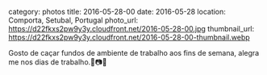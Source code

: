 category: photos 
title: 2016-05-28-00
date: 2016-05-28
location: Comporta, Setubal, Portugal
photo_url: https://d22fkxs2pw9y3y.cloudfront.net/2016-05-28-00.jpg
thumbnail_url: https://d22fkxs2pw9y3y.cloudfront.net/2016-05-28-00-thumbnail.webp

Gosto de caçar fundos de ambiente de trabalho aos fins de semana, alegra me nos dias de trabalho.🔎📷💐   